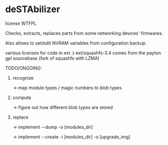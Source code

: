 # deSTAbilizer


license WTFPL

Checks, extracts, replaces parts from some networking devices' firmwares.

Also allows to set/edit NVRAM variables from configuration backup.


various licenses for code in ext :)
ext/squashfs-3.4 comes from the payton gpl sourcebase (fork of squashfs with LZMA)


TODO/ONGOING:
  1. recognize

     -> map module types / magic numbers to blob types
  2. compute

     -> figure out how different blob types are stored
  3. replace

     -> implement --dump -o [modules_dir]

     -> implement --create -i [modules_dir] -o [upgrade_img]
